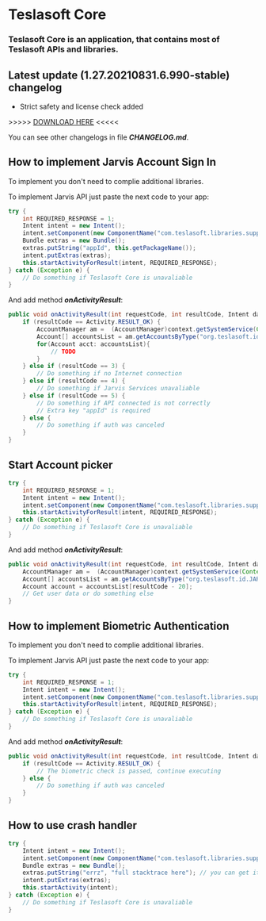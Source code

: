 # Teslasoft Core
### Teslasoft Core is an application, that contains most of Teslasoft APIs and libraries.

## Latest update (1.27.20210831.6.990-stable) changelog

* Strict safety and license check added

\>\>\>\>\> [DOWNLOAD HERE](https://play.google.com/store/apps/details?id=com.teslasoft.libraries.support) <<<<<

You can see other changelogs in file ***CHANGELOG.md***.

## How to implement Jarvis Account Sign In
To implement you don't need to complie additional libraries.

To implement Jarvis API just paste the next code to your app:
```java
try {
	int REQUIRED_RESPONSE = 1;
	Intent intent = new Intent();
	intent.setComponent(new ComponentName("com.teslasoft.libraries.support", "com.teslasoft.jarvis.auth.AuthEntryActivity"));
	Bundle extras = new Bundle();
	extras.putString("appId", this.getPackageName());
	intent.putExtras(extras);
	this.startActivityForResult(intent, REQUIRED_RESPONSE);
} catch (Exception e) {
	// Do something if Teslasoft Core is unavaliable
}
```
And add method ***onActivityResult***:
```java
public void onActivityResult(int requestCode, int resultCode, Intent data) {
	if (resultCode == Activity.RESULT_OK) {
		AccountManager am =  (AccountManager)context.getSystemService(Context.ACCOUNT_SERVICE);
		Account[] accountsList = am.getAccountsByType("org.teslasoft.id.JARVIS_ACCOUNT");
		for(Account acct: accountsList){
			// TODO
		}
	} else if (resultCode == 3) {
		// Do something if no Internet connection
	} else if (resultCode == 4) {
		// Do something if Jarvis Services unavaliable
	} else if (resultCode == 5) {
		// Do something if API connected is not correctly
		// Extra key "appId" is required
	} else {
		// Do something if auth was canceled
	}
}
```

## Start Account picker
```java
try {
	int REQUIRED_RESPONSE = 1;
	Intent intent = new Intent();
	intent.setComponent(new ComponentName("com.teslasoft.libraries.support", "com.teslasoft.jarvis.auth.AccountPickerActivity"));
	this.startActivityForResult(intent, REQUIRED_RESPONSE);
} catch (Exception e) {
	// Do something if Teslasoft Core is unavaliable
}
```
And add method ***onActivityResult***:
```java
public void onActivityResult(int requestCode, int resultCode, Intent data) {
	AccountManager am =  (AccountManager)context.getSystemService(Context.ACCOUNT_SERVICE);
	Account[] accountsList = am.getAccountsByType("org.teslasoft.id.JARVIS_ACCOUNT");
	Account account = accountsList[resultCode - 20];
	// Get user data or do something else
}
```

## How to implement Biometric Authentication
To implement you don't need to complie additional libraries.

To implement Jarvis API just paste the next code to your app:
```java
try {
	int REQUIRED_RESPONSE = 1;
	Intent intent = new Intent();
	intent.setComponent(new ComponentName("com.teslasoft.libraries.support", "android.security.BiometricAuthenticatorCallback"));
	this.startActivityForResult(intent, REQUIRED_RESPONSE);
} catch (Exception e) {
	// Do something if Teslasoft Core is unavaliable
}
```
And add method ***onActivityResult***:
```java
public void onActivityResult(int requestCode, int resultCode, Intent data) {
	if (resultCode == Activity.RESULT_OK) {
		// The biometric check is passed, continue executing
	} else {
		// Do something if auth was canceled
	}
}
```

## How to use crash handler

```java
try {
	Intent intent = new Intent();
	intent.setComponent(new ComponentName("com.teslasoft.libraries.support", "com.teslasoft.jarvis.crashreport.Report"));
	Bundle extras = new Bundle();
	extras.putString("errz", "full stacktrace here"); // you can get it by using printStackTrace() function
	intent.putExtras(extras);
	this.startActivity(intent);
} catch (Exception e) {
	// Do something if Teslasoft Core is unavaliable
}
```